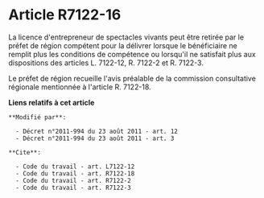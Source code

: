 # Article R7122-16

La licence d'entrepreneur de spectacles vivants peut être retirée par le préfet de région compétent pour la délivrer lorsque
le bénéficiaire ne remplit plus les conditions de compétence ou lorsqu'il ne satisfait plus aux dispositions des articles L.
7122-12, R. 7122-2 et R. 7122-3. 

Le préfet de région recueille l'avis préalable de la commission consultative régionale mentionnée à l'article R. 7122-18.

**Liens relatifs à cet article**

	**Modifié par**:

	  - Décret n°2011-994 du 23 août 2011 - art. 12
	  - Décret n°2011-994 du 23 août 2011 - art. 3

	**Cite**:

	  - Code du travail - art. L7122-12
	  - Code du travail - art. R7122-18
	  - Code du travail - art. R7122-2
	  - Code du travail - art. R7122-3
